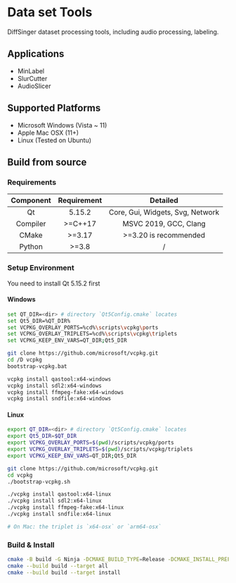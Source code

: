 # Data set Tools

DiffSinger dataset processing tools, including audio processing, labeling.

## Applications

+ MinLabel
+ SlurCutter
+ AudioSlicer

## Supported Platforms

+ Microsoft Windows (Vista ~ 11)
+ Apple Mac OSX (11+)
+ Linux (Tested on Ubuntu)

## Build from source

### Requirements

| Component | Requirement |               Detailed               |
|:---------:|:-----------:|:------------------------------------:|
|    Qt     |   5.15.2    |   Core, Gui, Widgets, Svg, Network   |
| Compiler  |  \>=C++17   |        MSVC 2019, GCC, Clang         |
|   CMake   |   \>=3.17   |        >=3.20 is recommended         |
|  Python   |   \>=3.8    |                  /                   |

### Setup Environment

You need to install Qt 5.15.2 first

#### Windows

```sh
set QT_DIR=<dir> # directory `Qt5Config.cmake` locates
set Qt5_DIR=%QT_DIR%
set VCPKG_OVERLAY_PORTS=%cd%\scripts\vcpkg\ports
set VCPKG_OVERLAY_TRIPLETS=%cd%\scripts\vcpkg\triplets
set VCPKG_KEEP_ENV_VARS=QT_DIR;Qt5_DIR

git clone https://github.com/microsoft/vcpkg.git
cd /D vcpkg
bootstrap-vcpkg.bat

vcpkg install qastool:x64-windows
vcpkg install sdl2:x64-windows
vcpkg install ffmpeg-fake:x64-windows
vcpkg install sndfile:x64-windows
```

#### Linux

```sh
export QT_DIR=<dir> # directory `Qt5Config.cmake` locates
export Qt5_DIR=$QT_DIR
export VCPKG_OVERLAY_PORTS=$(pwd)/scripts/vcpkg/ports
export VCPKG_OVERLAY_TRIPLETS=$(pwd)/scripts/vcpkg/triplets
export VCPKG_KEEP_ENV_VARS=QT_DIR;Qt5_DIR

git clone https://github.com/microsoft/vcpkg.git
cd vcpkg
./bootstrap-vcpkg.sh

./vcpkg install qastool:x64-linux
./vcpkg install sdl2:x64-linux
./vcpkg install ffmpeg-fake:x64-linux
./vcpkg install sndfile:x64-linux

# On Mac: the triplet is `x64-osx` or `arm64-osx`
```

### Build & Install

```sh
cmake -B build -G Ninja -DCMAKE_BUILD_TYPE=Release -DCMAKE_INSTALL_PREFIX=<dir>
cmake --build build --target all
cmake --build build --target install
```